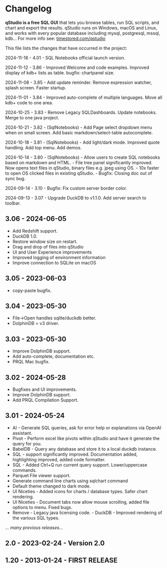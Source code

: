 # Changelog

**qStudio is a free SQL GUI** that lets you browse tables,
run SQL scripts, and chart and export the results.
qStudio runs on Windows, macOS and Linux, and works with
every popular database including mysql, postgresql, mssql, kdb…
For more info see:
[timestored.com/qstudio](https://timestored.com/qstudio)

This file lists the changes that have occurred in the project:


2024-11-18 - 4.01   - SQL Notebooks official launch version. 

2024-11-12 - 3.86   - Improved Welcome and code examples. Improved display of kdb+ lists as table. bugfix: chartpanel size.

2024-11-08 - 3.85   - Add update reminder. Remove expression watcher, splash screen. Faster startup.

2024-11-01 - 3.84   - Improved auto-complete of multiple languages. Move all kdb+ code to one area.

2024-10-25 - 3.83   - Remove Legacy SQLDashboards. Update notebooks. Merge to one java project.

2024-10-21 - 3.82   - (SqlNotebooks) - Add Page select dropdown menu when on small screen. Add basic markdown/select-table autocomplete.

2024-10-18 - 3.81   - (SqlNotebooks) - Add light/dark mode. Improved quote handling. Add top menu. Add demos.

2024-10-14 - 3.80   - (SqlNotebooks) - Allow users to create SQL notebooks based on markdown and HTML.
					- File tree panel significantly improved. Now opens text files in qStudio, binary files e.g. jpeg using OS.
					- 10x faster to open OS clicked files in existing qStudio.
					- Bugfix: Closing doc out of sync bug. 

2024-09-14 - 3.10   - Bugfix: Fix custom server border color.

2024-09-13 - 3.07   - Upgrade DuckDB to v1.1.0. Add server search to toolbar. 

## 3.06 - 2024-06-05 
- Add Redshift support.
- DuckDB 1.0.
- Restore window size on restart.
- Drag and drop of files into qStudio
- UI and User Experience improvements
- Improved logging of environment information
- Improve connection to SQLite on macOS

## 3.05 - 2023-06-03 
- copy-paste bugfix.

## 3.04 - 2023-05-30 
- File->Open handles sqlite/duckdb better. 
- DolphinDB = v3 driver.

## 3.03 - 2023-05-30

- Improve DolphinDB support.
- Add auto-complete, documentation etc. 
- PRQL Mac bugfix.

## 3.02 - 2024-05-28   
- Bugfixes and UI improvements. 
- Improve DolphinDB support. 
- Add PRQL Compilation Support.

## 3.01 - 2024-05-24 
- AI - Generate SQL queries, ask for error help or explanations via OpenAI assistant.
- Pivot - Perform excel like pivots within qStudio and have it generate the query for you.
- BabelDB - Query any database and store it to a local duckdb instance.  
- SQL - support significantly improved. Documentation added, highlighting improved, added code formatter. 
- SQL - Added Ctrl+Q run current query support. Lower/uppercase commands.  
- Parquet File viewer support.
- Generate command line charts using sqlchart command 
- Default theme changed to dark mode.  
- UI Niceties - Added icons for charts / database types. Safer chart rendering. 
- UI Niceties - Document tabs now allow mouse scrolling, added file options to menu. Fixed bugs. 
- Remove - Legacy java licensing code.
					- DuckDB - Improved rendering of the various SQL types.

*... many previous releases...*

## 2.0 - 2023-02-24 - Version 2.0

## 1.20 - 2013-01-24 - FIRST RELEASE
